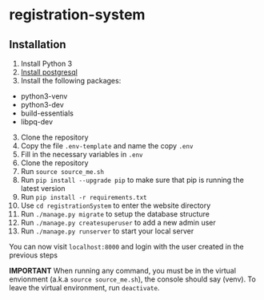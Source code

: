 # registration-system

## Installation
1. Install Python 3
2. [Install postgresql](INSTALLING_POSTGRES.md)
2. Install the following packages:
  - python3-venv
  - python3-dev
  - build-essentials
  - libpq-dev

3. Clone the repository
4. Copy the file `.env-template` and name the copy `.env`
5. Fill in the necessary variables in `.env`
6. Clone the repository
7. Run `source source_me.sh`
8. Run `pip install --upgrade pip` to make sure that pip is running the latest version
9. Run `pip install -r requirements.txt`
10. Use `cd registrationSystem` to enter the website directory
11. Run `./manage.py migrate` to setup the database structure
12. Run `./manage.py createsuperuser` to add a new admin user
13. Run `./manage.py runserver` to start your local server

You can now visit `localhost:8000` and login with the user created in the previous steps

**IMPORTANT** When running any command, you must be in the virtual envionment (a.k.a `source source_me.sh`), the console should say (venv). To leave the virtual environment, run `deactivate`.
